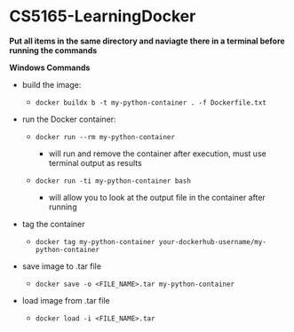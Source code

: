 # CS5165-LearningDocker

**Put all items in the same directory and naviagte there in a terminal before running the commands**

**Windows Commands**

- build the image:
  -  `docker buildx b -t my-python-container . -f Dockerfile.txt`
 
- run the Docker container:
  -  `docker run --rm my-python-container`
      - will run and remove the container after execution, must use terminal output as results
 
  - `docker run -ti my-python-container bash`
    - will allow you to look at the output file in the container after running   

- tag the container
  - `docker tag my-python-container your-dockerhub-username/my-python-container`
 
- save image to .tar file
  - `docker save -o <FILE_NAME>.tar my-python-container`
 
- load image from .tar file
  - `docker load -i <FILE_NAME>.tar`
